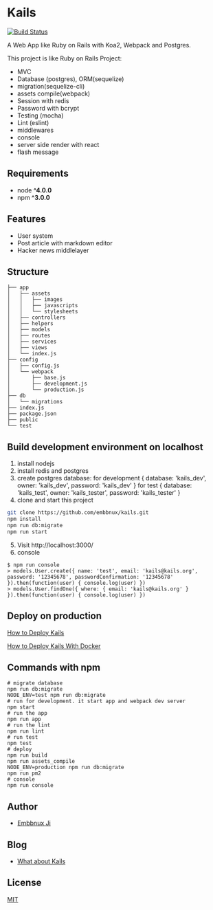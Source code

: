 # Kails

[![Build Status](https://travis-ci.org/embbnux/kails.svg?branch=master)](https://travis-ci.org/embbnux/kails)

A Web App like Ruby on Rails with Koa2, Webpack and Postgres.

This project is like Ruby on Rails Project:

* MVC
* Database (postgres), ORM(sequelize)
* migration(sequelize-cli)
* assets compile(webpack)
* Session with redis
* Password with bcrypt
* Testing (mocha)
* Lint (eslint)
* middlewares
* console
* server side render with react
* flash message

## Requirements

* node __^4.0.0__
* npm __^3.0.0__

## Features

* User system
* Post article with markdown editor
* Hacker news middlelayer

## Structure

```
├── app
│   ├── assets
│   │   ├── images
│   │   ├── javascripts
│   │   └── stylesheets
│   ├── controllers
│   ├── helpers
│   ├── models
│   ├── routes
│   ├── services
│   ├── views
│   └── index.js
├── config
│   ├── config.js
│   └── webpack
│       ├── base.js
│       ├── development.js
│       └── production.js
├── db
│   └── migrations
├── index.js
├── package.json
├── public
└── test
```

## Build development environment on localhost

1. install nodejs
2. install redis and postgres
3. create postgres database:
 for development { database: 'kails_dev', owner: 'kails_dev', password: 'kails_dev' }
 for test { database: 'kails_test', owner: 'kails_tester', password: 'kails_tester' }
4. clone and start this project

  ```bash
  git clone https://github.com/embbnux/kails.git
  npm install
  npm run db:migrate
  npm run start
  ```

5. Visit http://localhost:3000/
6. console

  ```
  $ npm run console
  > models.User.create({ name: 'test', email: 'kails@kails.org', password: '12345678', passwordConfirmation: '12345678' }).then(function(user) { console.log(user) })
  > models.User.findOne({ where: { email: 'kails@kails.org' } }).then(function(user) { console.log(user) })
  ```

## Deploy on production

[How to Deploy Kails](https://github.com/embbnux/kails/wiki/How-to-Deploy-Kails)

[How to Deploy Kails With Docker](https://github.com/embbnux/kails/wiki/How-to-Deploy-Kails-with-docker)

## Commands with npm

```
# migrate database
npm run db:migrate
NODE_ENV=test npm run db:migrate
# run for development. it start app and webpack dev server
npm start
# run the app
npm run app
# run the lint
npm run lint
# run test
npm test
# deploy
npm run build
npm run assets_compile
NODE_ENV=production npm run db:migrate
npm run pm2
# console
npm run console
```

## Author

* [Embbnux Ji](https://www.embbnux.com)

## Blog

* [What about Kails](https://www.embbnux.com/2016/09/04/kails_with_koa2_like_ruby_on_rails/)

## License

[MIT](https://github.com/embbnux/kails/blob/master/LICENSE.txt)
